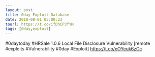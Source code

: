 ```yaml
---
layout: post
title: 0day Exploit Database
date: 2018-08-01 03:00:23
tourl: https://t.co/ifDhCPJfYM
tags: [0day,exploit]
---
```

#0daytoday #HRSale 1.0.6 Local File Disclosure Vulnerability [remote #exploits #Vulnerability #0day #Exploit] https://t.co/eOYeuk6zCc